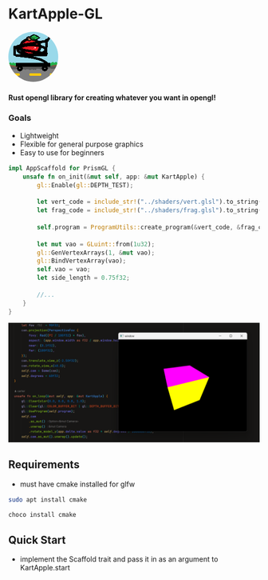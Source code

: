 # KartApple-GL


<img src="github/assets/KartApple.png" alt="KartApple icon" style="clip-path: circle();">

#### Rust opengl library for creating whatever you want in opengl!

### Goals 
- Lightweight 
- Flexible for general purpose graphics
- Easy to use for beginners

```rust
impl AppScaffold for PrismGL {
    unsafe fn on_init(&mut self, app: &mut KartApple) {
        gl::Enable(gl::DEPTH_TEST);

        let vert_code = include_str!("../shaders/vert.glsl").to_string();
        let frag_code = include_str!("../shaders/frag.glsl").to_string();

        self.program = ProgramUtils::create_program(&vert_code, &frag_code);

        let mut vao = GLuint::from(1u32);
        gl::GenVertexArrays(1, &mut vao);
        gl::BindVertexArray(vao);
        self.vao = vao;
        let side_length = 0.75f32;

        //...
    } 
}
```
![picture of a cube with code](github%2Fassets%2Fss1.png)
## Requirements

- must have cmake installed for glfw
```bash
sudo apt install cmake
```
```bash
choco install cmake
```

## Quick Start

- implement the Scaffold trait and pass it in as an argument to KartApple.start


